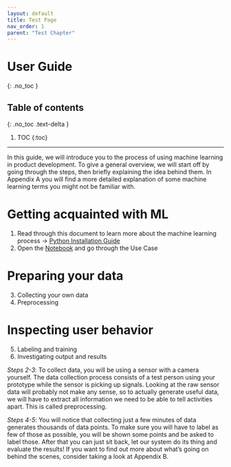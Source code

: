 ```yaml
---
layout: default
title: Test Page
nav_order: 1
parent: "Test Chapter"
---
```


# User Guide
{: .no_toc }

## Table of contents
{: .no_toc .text-delta }

1. TOC
{:toc}
---

In this guide, we will introduce you to the process of using machine learning in product development. To give a general overview, we will start off by going through the steps, then briefly explaining the idea behind them. In Appendix A you will find a more detailed explanation of some machine learning terms you might not be familiar with.



# Getting acquainted with ML

1. Read through this document to learn more about the machine learning process
→ [Python Installation Guide](LINK.......)
2. Open the [Notebook](LINK...) and go through the Use Case

# Preparing your data

3. Collecting your own data
4. Preprocessing

# Inspecting user behavior

5. Labeling and training
6. Investigating output and results


_Steps 2-3_: To collect data, you will be using a sensor with a camera yourself. The data collection process consists of a test person using your prototype while the sensor is picking up signals. Looking at the raw sensor data will probably not make any sense, so to actually generate useful data, we will have to extract all information we need to be able to tell activities apart. This is called preprocessing. 

_Steps 4-5_: You will notice that collecting just a few minutes of data generates thousands of data points. To make sure you will have to label as few of those as possible, you will be shown some points and be asked to label those. After that you can just sit back, let our system do its thing and evaluate the results! If you want to find out more about what’s going on behind the scenes, consider taking a look at Appendix B. 


